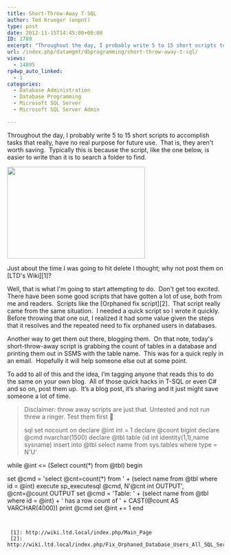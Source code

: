 ```yaml
---
title: Short-Throw-Away T-SQL
author: Ted Krueger (onpnt)
type: post
date: 2012-11-15T14:45:00+00:00
ID: 1789
excerpt: "Throughout the day, I probably write 5 to 15 short scripts to accomplish tasks that really, have no real purpose for future use.  That is, they aren't worth saving.  Typically this is because the script, like the one below, is easier to write than it is&hellip;"
url: /index.php/datamgmt/dbprogramming/short-throw-away-t-sql/
views:
  - 14895
rp4wp_auto_linked:
  - 1
categories:
  - Database Administration
  - Database Programming
  - Microsoft SQL Server
  - Microsoft SQL Server Admin

---
```

Throughout the day, I probably write 5 to 15 short scripts to accomplish tasks that really, have no real purpose for future use.  That is, they aren't worth saving.  Typically this is because the script, like the one below, is easier to write than it is to search a folder to find.

<div class="image_block">
  <a href="/wp-content/uploads/blogs/DataMgmt/trashbin.jpg?mtime=1352997880"><img alt="" src="/wp-content/uploads/blogs/DataMgmt/trashbin.jpg?mtime=1352997880" width="320" height="213" /></a>
</div>

Just about the time I was going to hit delete I thought; why not post them on [LTD's Wiki][1]?

Well, that is what I'm going to start attempting to do.  Don't get too excited.  There have been some good scripts that have gotten a lot of use, both from me and readers.  Scripts like the [Orphaned fix script][2].  That script really came from the same situation.  I needed a quick script so I wrote it quickly.  Before throwing that one out, I realized it had some value given the steps that it resolves and the repeated need to fix orphaned users in databases.

Another way to get them out there, blogging them.  On that note, today's short-throw-away script is grabbing the count of tables in a database and printing them out in SSMS with the table name.  This was for a quick reply in an email.  Hopefully it will help someone else out at some point.

To add to all of this and the idea, I’m tagging anyone that reads this to do the same on your own blog.  All of those quick hacks in T-SQL or even C# and so on, post them up.  It’s a blog post, it’s sharing and it just might save someone a lot of time.

> Disclaimer: throw away scripts are just that. Untested and not run threw a ringer. Test them first 🙂</p>
sql
set nocount on
declare @int int = 1
declare @count bigint
declare @cmd nvarchar(1500)
declare @tbl table (id int identity(1,1),name sysname)
insert into @tbl select name from sys.tables where type = N'U'

while @int <= (Select count(*) from @tbl)
 begin
  
   set @cmd = 'select @cnt=count(*) from ' + (select name from @tbl where id = @int)
   execute sp_executesql @cmd, N'@cnt int OUTPUT', @cnt=@count OUTPUT
   set @cmd = 'Table: ' + (select name from @tbl where id = @int) + ' has a row count of ' + CAST(@count AS VARCHAR(4000))
   print @cmd
  set @int += 1
 end
 
```


 [1]: http://wiki.ltd.local/index.php/Main_Page
 [2]: http://wiki.ltd.local/index.php/Fix_Orphaned_Database_Users_All_SQL_Server_Versions